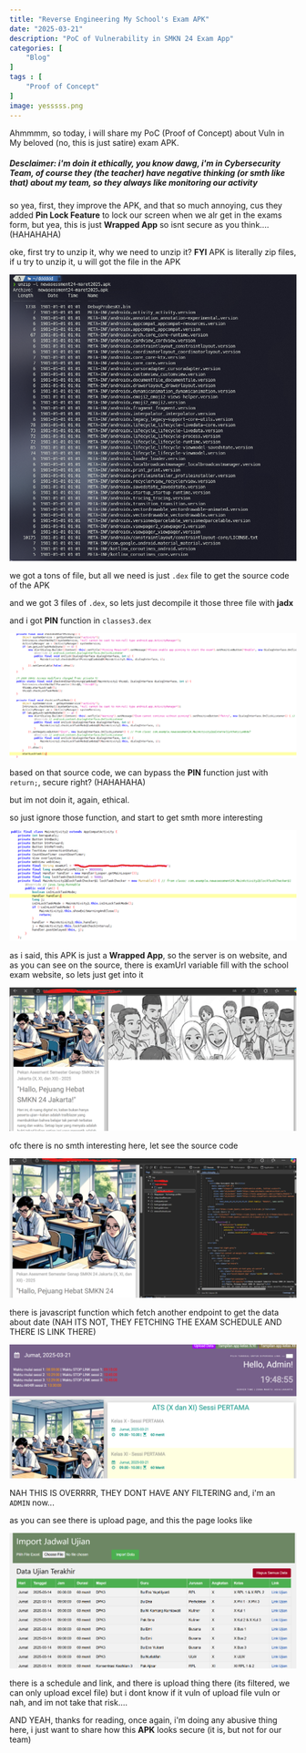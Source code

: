 ```yaml
---
title: "Reverse Engineering My School's Exam APK"
date: "2025-03-21"
description: "PoC of Vulnerability in SMKN 24 Exam App"
categories: [
    "Blog"
]
tags : [
    "Proof of Concept"
]
image: yesssss.png
---
```

Ahmmmm, so today, i will share my PoC (Proof of Concept) about Vuln in My beloved (no, this is just satire) exam APK.

##### **Desclaimer: i'm doin it ethically, you know dawg, i'm in Cybersecurity Team, of course they (the teacher) have negative thinking (or smth like that) about my team, so they always like monitoring our activity**

so yea, first, they improve the APK, and that so much annoying, cus they added **Pin Lock Feature** to lock our screen when we alr get in the exams form, but yea, this is just **Wrapped App** so isnt secure as you think.... (HAHAHAHA)

oke, first try to unzip it, why we need to unzip it? **FYI** APK is literally zip files, if u try to unzip it, u will got the file in the APK

![](unzip.png)

we got a tons of file, but all we need is just `.dex` file to get the source code of the APK

and we got 3 files of `.dex`, so lets just decompile it those three file with **jadx**

and i got **PIN** function in `classes3.dex`

![](decompile.png)

based on that source code, we can bypass the **PIN** function just with `return;`, secure right? (HAHAHAHA)

but im not doin it, again, ethical.

so just ignore those function, and start to get smth more interesting

![](weburl.png)

as i said, this APK is just a **Wrapped App**, so the server is on website, and as you can see on the source, there is examUrl variable fill with the school exam website, so lets just get into it

![](yes.png)

ofc there is no smth interesting here, let see the source code

![](indexaaa.png)

there is javascript function which fetch another endpoint to get the data about date (NAH ITS NOT, THEY FETCHING THE EXAM SCHEDULE AND THERE IS LINK THERE)

![](helloadmin.png)

NAH THIS IS OVERRRR, THEY DONT HAVE ANY FILTERING and, i'm an `ADMIN` now...

as you can see there is upload page, and this the page looks like

![](IMPORTDATA.png)

there is a schedule and link, and there is upload thing there (its filtered, we can only upload excel file) but i dont know if it vuln of upload file vuln or nah, and im not take that risk....

AND YEAH, thanks for reading, once again, i'm doing any abusive thing here, i just want to share how this **APK** looks secure (it is, but not for our team)